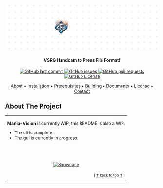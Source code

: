 <a name="readme-top"></a>
<h1 align="center">
  <a href="https://github.com/typeRYOON/Mania-Vision/"><img src="https://raw.githubusercontent.com/typeRYOON/Mania-Vision/master/docs/img/banner.png" alt="Preview"></a>
</h1>

<h4 align="center">VSRG Handcam to Press File Format!</h4>

<p align="center">
    <a href="https://github.com/typeRYOON/Mania-Vision/commits/main">
    <img src="https://img.shields.io/github/last-commit/typeRYOON/Mania-Vision.svg?style=flat-square&logo=github&logoColor=white"
         alt="GitHub last commit">
    <a href="https://github.com/typeRYOON/Mania-Vision/issues">
    <img src="https://img.shields.io/github/issues-raw/typeRYOON/Mania-Vision.svg?style=flat-square&logo=github&logoColor=white"
         alt="GitHub issues">
    <a href="https://github.com/typeRYOON/Mania-Vision/pulls">
    <img src="https://img.shields.io/github/issues-pr-raw/typeRYOON/Mania-Vision.svg?style=flat-square&logo=github&logoColor=white"
         alt="GitHub pull requests">
    <a href="https://github.com/typeRYOON/Mania-Vision/blob/master/LICENSE.md">
    <img src="https://img.shields.io/github/license/typeRYOON/Mania-Vision.svg?style=flat-square&logo=github&logoColor=white"
         alt="GitHub License">
</p>

<p align="center">
  <a href="#about-the-project">About</a> •
  <a href="#installation">Installation</a> •
  <a href="#prerequisites">Prerequisites</a> •
  <a href="#building-from-source">Building</a> •
  <a href="docs">Documents</a> •
  <a href="#license">License</a> •
  <a href="#contact">Contact</a>
</p>

<!-- ABOUT THE PROJECT -->
## About The Project
<table><tr><td>  

**Mania-Vision** is currently WIP, this README is also a WIP.  
- The cli is complete.  
- The gui is currently in progress.  
<h1></h1><br>
<p align="center">
  <a href="https://github.com/typeRYOON/Mania-Vision/">
    <img src="docs/img/showcase.gif" alt="Showcase" width="800" height="450"/>
  </a>
</p>
<p align="right">
<sub>[ <a href="#readme-top">↑ back to top ↑</a> ]  </sub>
</p>

</table></tr></td>
